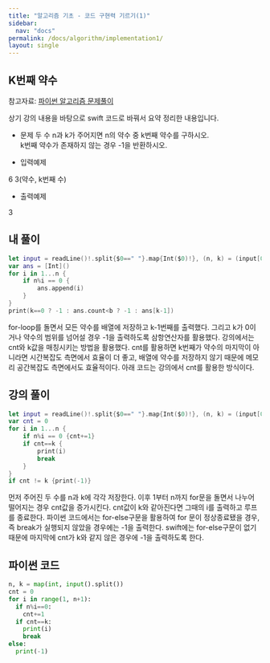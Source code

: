 ```yaml
---
title: "알고리즘 기초 - 코드 구현력 기르기(1)"
sidebar:
  nav: "docs"
permalink: /docs/algorithm/implementation1/
layout: single
---
```


## K번째 약수

참고자료: [파이썬 알고리즘 문제풀이](https://www.inflearn.com/course/%ED%8C%8C%EC%9D%B4%EC%8D%AC-%EC%95%8C%EA%B3%A0%EB%A6%AC%EC%A6%98-%EB%AC%B8%EC%A0%9C%ED%92%80%EC%9D%B4-%EC%BD%94%EB%94%A9%ED%85%8C%EC%8A%A4%ED%8A%B8/lecture/26912?tab=curriculum&speed=2)

상기 강의 내용을 바탕으로 swift 코드로 바꿔서 요약 정리한 내용입니다.

- 문제
두 수 n과 k가 주어지면 n의 약수 중 k번째 약수를 구하시오.  
k번째 약수가 존재하지 않는 경우 -1을 반환하시오.

- 입력예제

6 3(약수, k번째 수)

- 출력예제

3

## 내 풀이

``` swift
let input = readLine()!.split{$0==" "}.map{Int($0)!}, (n, k) = (input[0], input[1])
var ans = [Int]()
for i in 1...n {
    if n%i == 0 {
        ans.append(i)
    }
}
print(k==0 ? -1 : ans.count<b ? -1 : ans[k-1])
```

for-loop를 돌면서 모든 약수를 배열에 저장하고 k-1번째를 출력했다. 그리고 k가 0이거나 약수의 범위를 넘어설 경우 -1을 출력하도록 삼항연산자를 활용했다. 강의에서는 cnt와 k값을 매칭시키는 방법을 활용했다. cnt를 활용하면 k번째가 약수의 마지막이 아니라면 시간복잡도 측면에서 효율이 더 좋고, 배열에 약수를 저장하지 않기 때문에 메모리 공간복잡도 측면에서도 효율적이다. 아래 코드는 강의에서 cnt를 활용한 방식이다.

## 강의 풀이

``` swift
let input = readLine()!.split{$0==" "}.map{Int($0)!}, (n, k) = (input[0], input[1])
var cnt = 0
for i in 1...n {
    if n%i == 0 {cnt+=1}
    if cnt==k {
        print(i)
        break
    }
}
if cnt != k {print(-1)}
```

먼저 주어진 두 수를 n과 k에 각각 저장한다. 이후 1부터 n까지 for문을 돌면서 나누어 떨어지는 경우 cnt값을 증가시킨다. cnt값이 k와 같아진다면 그때의 i를 출력하고 루프를 종료한다. 파이썬 코드에서는 for-else구문을 활용하여 for 문이 정상종료됐을 경우, 즉 break가 실행되지 않았을 경우에는 -1을 출력한다. swift에는 for-else구문이 없기 때문에 마지막에 cnt가 k와 같지 않은 경우에 -1을 출력하도록 한다.

## 파이썬 코드
``` python
n, k = map(int, input().split())
cnt = 0
for i in range(1, n+1):
  if n%i==0:
    cnt+=1
  if cnt==k:
    print(i)
    break
else:
  print(-1)
```
